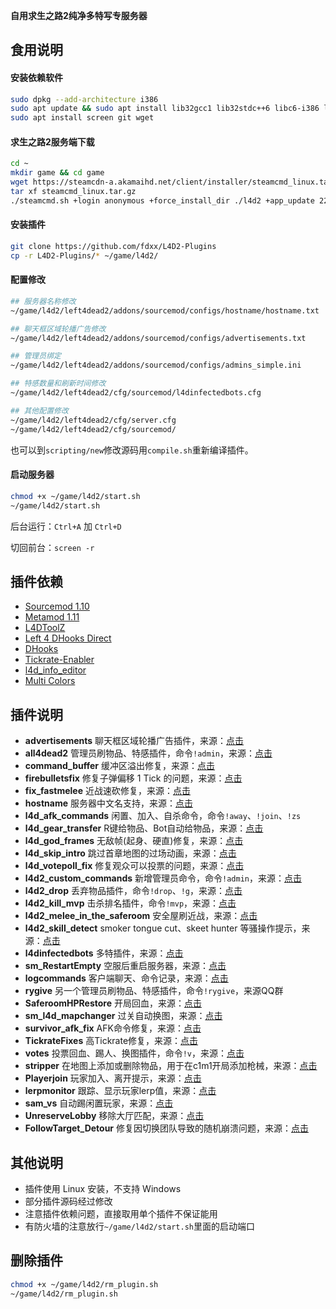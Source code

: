 **自用求生之路2纯净多特写专服务器**

## 食用说明

#### 安装依赖软件

```bash
sudo dpkg --add-architecture i386
sudo apt update && sudo apt install lib32gcc1 lib32stdc++6 libc6-i386 libcurl4-gnutls-dev:i386
sudo apt install screen git wget
```

#### 求生之路2服务端下载

```bash
cd ~
mkdir game && cd game
wget https://steamcdn-a.akamaihd.net/client/installer/steamcmd_linux.tar.gz
tar xf steamcmd_linux.tar.gz
./steamcmd.sh +login anonymous +force_install_dir ./l4d2 +app_update 222860 validate +quit
```

#### 安装插件

```bash
git clone https://github.com/fdxx/L4D2-Plugins
cp -r L4D2-Plugins/* ~/game/l4d2/
```

#### 配置修改

```bash
## 服务器名称修改
~/game/l4d2/left4dead2/addons/sourcemod/configs/hostname/hostname.txt

## 聊天框区域轮播广告修改
~/game/l4d2/left4dead2/addons/sourcemod/configs/advertisements.txt

## 管理员绑定
~/game/l4d2/left4dead2/addons/sourcemod/configs/admins_simple.ini

## 特感数量和刷新时间修改
~/game/l4d2/left4dead2/cfg/sourcemod/l4dinfectedbots.cfg

## 其他配置修改
~/game/l4d2/left4dead2/cfg/server.cfg
~/game/l4d2/left4dead2/cfg/sourcemod/
```

也可以到`scripting/new`修改源码用`compile.sh`重新编译插件。

#### 启动服务器

```bash
chmod +x ~/game/l4d2/start.sh
~/game/l4d2/start.sh
```

后台运行：`Ctrl+A` 加 `Ctrl+D`

切回前台：`screen -r`

## 插件依赖

- [Sourcemod 1.10](https://www.sourcemod.net/downloads.php?branch=stable)
- [Metamod 1.11](https://www.sourcemm.net/downloads.php/?branch=stable)
- [L4DToolZ](https://forums.alliedmods.net/showpost.php?p=2720921&postcount=1445)
- [Left 4 DHooks Direct](https://forums.alliedmods.net/showthread.php?p=2684862)
- [DHooks](https://forums.alliedmods.net/showpost.php?p=2588686&postcount=589)
- [Tickrate-Enabler](https://github.com/Satanic-Spirit/Tickrate-Enabler)
- [l4d_info_editor](https://forums.alliedmods.net/showthread.php?t=310586)
- [Multi Colors](https://github.com/Bara/Multi-Colors)

## 插件说明

- **advertisements** 聊天框区域轮播广告插件，来源：[点击](https://github.com/ErikMinekus/sm-advertisements)
- **all4dead2** 管理员刷物品、特感插件，命令`!admin`，来源：[点击](https://github.com/fbef0102/L4D2-Plugins)
- **command_buffer** 缓冲区溢出修复，来源：[点击](https://forums.alliedmods.net/showthread.php?t=309656)
- **firebulletsfix** 修复子弹偏移 1 Tick 的问题，来源：[点击](https://github.com/fbef0102/L4D1_2-Plugins)
- **fix_fastmelee** 近战速砍修复，来源：[点击](https://forums.alliedmods.net/showthread.php?p=2407280)
- **hostname** 服务器中文名支持，来源：[点击](https://github.com/HMBSbige/SouceModPlugins)
- **l4d_afk_commands** 闲置、加入、自杀命令，命令`!away`、`!join`、`!zs`
- **l4d_gear_transfer** R键给物品、Bot自动给物品，来源：[点击](https://forums.alliedmods.net/showthread.php?t=137616)
- **l4d_god_frames** 无敌帧(起身、硬直)修复，来源：[点击](https://forums.alliedmods.net/showthread.php?t=320023)
- **l4d_skip_intro** 跳过首章地图的过场动画，来源：[点击](https://forums.alliedmods.net/showthread.php?t=321993)
- **l4d_votepoll_fix** 修复观众可以投票的问题，来源：[点击](https://forums.alliedmods.net/showthread.php?p=1974527)
- **l4d2_custom_commands** 新增管理员命令，命令`!admin`，来源：[点击](https://forums.alliedmods.net/showpost.php?p=2704580&postcount=483)
- **l4d2_drop** 丢弃物品插件，命令`!drop`、`!g`，来源：[点击](https://forums.alliedmods.net/showthread.php?t=123098&page=9)
- **l4d2_kill_mvp** 击杀排名插件，命令`!mvp`，来源：[点击](https://forums.alliedmods.net/showpost.php?p=2666056&postcount=9)
- **l4d2_melee_in_the_saferoom** 安全屋刷近战，来源：[点击](https://forums.alliedmods.net/showpost.php?p=2719475&postcount=500)
- **l4d2_skill_detect** smoker tongue cut、skeet hunter 等骚操作提示，来源：[点击](https://github.com/SirPlease/L4D2-Competitive-Rework/blob/master/addons/sourcemod/scripting/l4d2_skill_detect.sp)
- **l4dinfectedbots** 多特插件，来源：[点击](https://github.com/fbef0102/L4D1_2-Plugins/tree/master/l4dinfectedbots)
- **sm_RestartEmpty** 空服后重启服务器，来源：[点击](https://forums.alliedmods.net/showthread.php?t=315367)
- **logcommands** 客户端聊天、命令记录，来源：[点击](https://github.com/Franc1sco/Commands-Logger)
- **rygive** 另一个管理员刷物品、特感插件，命令`!rygive`，来源QQ群
- **SaferoomHPRestore** 开局回血，来源：[点击](https://forums.alliedmods.net/showpost.php?p=2647749&postcount=8)
- **sm_l4d_mapchanger** 过关自动换图，来源：[点击](https://github.com/Raysamatoken/L4D2-Server-plugins/blob/master/left4dead2/addons/sourcemod/scripting/sm_l4d2_mapchanger.sp)
- **survivor_afk_fix** AFK命令修复，来源：[点击](https://forums.alliedmods.net/showthread.php?p=2714236)
- **TickrateFixes** 高Tickrate修复，来源：[点击](https://github.com/SirPlease/L4D2-Competitive-Rework)
- **votes** 投票回血、踢人、换图插件，命令`!v`，来源：[点击](https://bbs.3dmgame.com/thread-2094823-1-1.html)
- **stripper** 在地图上添加或删除物品，用于在c1m1开局添加枪械，来源：[点击](https://forums.alliedmods.net/showpost.php?p=2720408&postcount=1735)
- **Playerjoin** 玩家加入、离开提示，来源：[点击](https://forums.alliedmods.net/showthread.php?t=213471)
- **lerpmonitor** 跟踪、显示玩家lerp值，来源：[点击](https://github.com/SirPlease/L4D2-Competitive-Rework/blob/master/addons/sourcemod/scripting/lerpmonitor.sp)
- **sam_vs** 自动踢闲置玩家，来源：[点击](https://github.com/raziEiL/SourceMod/blob/master/released/sam_vs.sp)
- **UnreserveLobby** 移除大厅匹配，来源：[点击](https://github.com/deximy/PlusMod/blob/master/addons/sourcemod/scripting/UnreserveLobby.sp)
- **FollowTarget_Detour** 修复因切换团队导致的随机崩溃问题，来源：[点击](https://forums.alliedmods.net/showpost.php?p=2725811&postcount=19)

## 其他说明

- 插件使用 Linux 安装，不支持 Windows
- 部分插件源码经过修改
- 注意插件依赖问题，直接取用单个插件不保证能用
- 有防火墙的注意放行`~/game/l4d2/start.sh`里面的启动端口

## 删除插件

```bash
chmod +x ~/game/l4d2/rm_plugin.sh
~/game/l4d2/rm_plugin.sh
```
